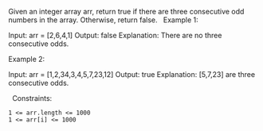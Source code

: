 Given an integer array arr, return true if there are three consecutive odd numbers in the array. Otherwise, return false.
 
Example 1:

Input: arr = [2,6,4,1]
Output: false
Explanation: There are no three consecutive odds.


Example 2:

Input: arr = [1,2,34,3,4,5,7,23,12]
Output: true
Explanation: [5,7,23] are three consecutive odds.


 
Constraints:


	1 <= arr.length <= 1000
	1 <= arr[i] <= 1000

